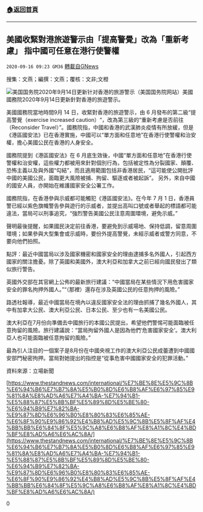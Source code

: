 ###  [:house:返回首頁](https://github.com/ourhimalayas/txt)
---

## 美國收緊對港旅遊警示由「提高警覺」改為「重新考慮」 指中國可任意在港行使警權
`2020-09-16 09:23 GM36` [轉載自GNews](https://gnews.org/zh-hant/360937/)

搜集：文燕；編撰：文燕；覆核：文非;文橙


![美国国务院2020年9月14日更新针对香港的旅游警示（美国国务院网站）](https://s3.amazonaws.com/gnews-media-offload/wp-content/uploads/2020/09/16091824/916_2.jpg)美國國務院2020年9月14日更新針對香港的旅遊警示。


美國國務院當地時間9月 14 日，收緊對香港的旅遊警示，由 6 月發布的第二級“提高警覺（exercise increased caution）“，改為第三級的“重新考慮是否前往（Reconsider Travel）”。國務院指，中國和香港的武漢肺炎疫情有所放緩，但是《港區國安法》已在香港實施，中國可以“單方面和任意地”在香港行使警權和治安權，擔心美國公民在香港的人身安全。

國務院提到《港區國安法》在 6 月底生效後，中國“單方面和任意地”在香港行使警權和治安權，這些權力都被用來針對個別行為，包括被定性為分裂國家、顛覆、恐怖主義以及與外國“勾結”，而且適用範圍包括非香港居民，“這可能使公開批評中國的美國公民，面臨更大風險被捕、拘留、驅逐或者被起訴”。 另外，來自中國的國安人員，亦開始在維護國家安全公署工作。

國務院指，在香港參與示威都可能觸犯《港區國安法》。在今年 7 月 1 日，香港員警已經以紫色旗幟警告參與遊行的示威者，並提出高叫口號或者舉起的標語都可能違法，當局可以刑事追究，“強烈警告美國公民注意周圍環境，避免示威。”

聲明最後提醒，如果國民決定前往香港，要避免到示威場地、保持低調，留意周圍環境；如果參與大型集會或示威時，要份外提高警覺，未經示威者或警方同意，不要向他們拍照。

點評：最近中國當局以涉及國家機密和國家安全的理由逮捕多名外國人，引起西方國家的關注擔憂。除了英國和美國外，澳大利亞和加拿大之前已經向國民發出了類似旅行警告。

英國外交部在其官網上公佈的最新旅行建議：“中國當局在某些情況下用危害國家安全的罪名拘押外國人。”“（那裡）還存在涉及英國公民的任意拘押的風險。”

路透社報導，最近中國當局在境內以違反國家安全法的理由抓捕了幾名外國人，其中有加拿大公民、澳大利亞公民、日本公民、至少也有一名美國公民。

澳大利亞在7月份向準備去中國旅行的本國公民提出，希望他們警惕可能面臨被任意拘留的風險。旅行建議說：“當局拘留外國人是因為他們‘危害國家安全’。澳大利亞人也可能面臨被任意拘留的風險。”

最為引人注目的一個案子是8月份在中國央視工作的澳大利亞公民成蕾遭到中國國安部門秘密拘押。當局對她提出的指控是“從事危害中國國家安全的犯罪活動。”

資料來源：立場新聞

[https://www.thestandnews.com/international/%E7%BE%8E%E5%9C%8B%E6%94%B6%E7%B7%8A%E5%B0%8D%E6%B8%AF%E6%97%85%E9%81%8A%E8%AD%A6%E7%A4%BA-%E7%94%B1-%E5%88%87%E5%8B%BF%E5%89%8D%E5%BE%80-%E6%94%B9%E7%82%BA-%E9%87%8D%E6%96%B0%E8%80%83%E6%85%AE-%E6%8F%90%E9%86%92%E4%B8%AD%E5%9C%8B%E5%8F%AF%E4%BB%BB%E6%84%8F%E5%9C%A8%E6%B8%AF%E8%A1%8C%E4%BD%BF%E8%AD%A6%E6%AC%8A/](https://www.thestandnews.com/international/%E7%BE%8E%E5%9C%8B%E6%94%B6%E7%B7%8A%E5%B0%8D%E6%B8%AF%E6%97%85%E9%81%8A%E8%AD%A6%E7%A4%BA-%E7%94%B1-%E5%88%87%E5%8B%BF%E5%89%8D%E5%BE%80-%E6%94%B9%E7%82%BA-%E9%87%8D%E6%96%B0%E8%80%83%E6%85%AE-%E6%8F%90%E9%86%92%E4%B8%AD%E5%9C%8B%E5%8F%AF%E4%BB%BB%E6%84%8F%E5%9C%A8%E6%B8%AF%E8%A1%8C%E4%BD%BF%E8%AD%A6%E6%AC%8A/)



0

